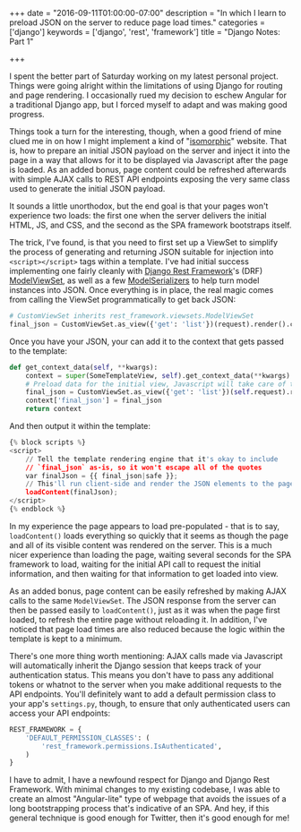 +++
date = "2016-09-11T01:00:00-07:00"
description = "In which I learn to preload JSON on the server to reduce page load times."
categories = ['django']
keywords = ['django', 'rest', 'framework']
title = "Django Notes: Part 1"

+++

I spent the better part of Saturday working on my latest personal project. Things were going alright within the limitations of using Django for routing and page rendering. I occasionally rued my decision to eschew Angular for a traditional Django app, but I forced myself to adapt and was making good progress.

Things took a turn for the interesting, though, when a good friend of mine clued me in on how I might implement a kind of "[isomorphic](http://isomorphic.net/)" website. That is, how to prepare an initial JSON payload on the server and inject it into the page in a way that allows for it to be displayed via Javascript after the page is loaded. As an added bonus, page content could be refreshed afterwards with simple AJAX calls to REST API endpoints exposing the very same class used to generate the initial JSON payload.

It sounds a little unorthodox, but the end goal is that your pages won't experience two loads: the first one when the server delivers the initial HTML, JS, and CSS, and the second as the SPA framework bootstraps itself.

The trick, I've found, is that you need to first set up a ViewSet to simplify the process of generating and returning JSON suitable for injection into `<script></script>` tags within a template. I've had initial success implementing one fairly cleanly with [Django Rest Framework](http://www.django-rest-framework.org/)'s (DRF) [ModelViewSet](http://www.django-rest-framework.org/api-guide/viewsets/#modelviewset), as well as a few [ModelSerializers](http://www.django-rest-framework.org/api-guide/serializers/#modelserializer) to help turn model instances into JSON. Once everything is in place, the real magic comes from calling the ViewSet programmatically to get back JSON:

```py
# CustomViewSet inherits rest_framework.viewsets.ModelViewSet
final_json = CustomViewSet.as_view({'get': 'list'})(request).render().content
```

Once you have your JSON, your can add it to the context that gets passed to the template:

```py
def get_context_data(self, **kwargs):
    context = super(SomeTemplateView, self).get_context_data(**kwargs)
    # Preload data for the initial view, Javascript will take care of the rest
    final_json = CustomViewSet.as_view({'get': 'list'})(self.request).render().content
    context['final_json'] = final_json
    return context
```

And then output it within the template:

```py
{% block scripts %}
<script>
    // Tell the template rendering engine that it's okay to include
    // `final_json` as-is, so it won't escape all of the quotes
    var finalJson = {{ final_json|safe }};
    // This'll run client-side and render the JSON elements to the page
    loadContent(finalJson);
</script>
{% endblock %}
```

In my experience the page appears to load pre-populated - that is to say, `loadContent()` loads everything so quickly that it seems as though the page and all of its visible content was rendered on the server. This is a much nicer experience than loading the page, waiting several seconds for the SPA framework to load, waiting for the initial API call to request the initial information, and then waiting for that information to get loaded into view.

As an added bonus, page content can be easily refreshed by making AJAX calls to the same `ModelViewSet`. The JSON response from the server can then be passed easily to `loadContent()`, just as it was when the page first loaded, to refresh the entire page without reloading it. In addition, I've noticed that page load times are also reduced because the logic within the template is kept to a minimum.

There's one more thing worth mentioning: AJAX calls made via Javascript will automatically inherit the Django session that keeps track of your authentication status. This means you don't have to pass any additional tokens or whatnot to the server when you make additional requests to the API endpoints. You'll definitely want to add a default permission class to your app's `settings.py`, though, to ensure that only authenticated users can access your API endpoints:

```py
REST_FRAMEWORK = {
    'DEFAULT_PERMISSION_CLASSES': (
        'rest_framework.permissions.IsAuthenticated',
    )
}
```

I have to admit, I have a newfound respect for Django and Django Rest Framework. With minimal changes to my existing codebase, I was able to create an almost "Angular-lite" type of webpage that avoids the issues of a long bootstrapping process that's indicative of an SPA. And hey, if this general technique is good enough for Twitter, then it's good enough for me!
